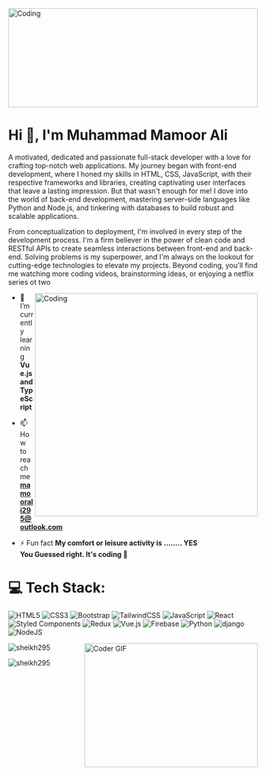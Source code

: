 <img alt="Coding" width="100%" height="200px" src="https://www.troublefreepool.com/media/hello-gif.3474/full">

<h1>Hi 👋, I'm Muhammad Mamoor Ali</h1>
<p>A motivated, dedicated and passionate full-stack developer with a love for crafting top-notch web applications. My journey began with front-end development, where I honed my skills in HTML, CSS, JavaScript, with their respective frameworks and libraries, creating captivating user interfaces that leave a lasting impression. But that wasn't enough for me! I dove into the world of back-end development, mastering server-side languages like Python and Node.js, and tinkering with databases to build robust and scalable applications. </br>

From conceptualization to deployment, I'm involved in every step of the development process. I'm a firm believer in the power of clean code and RESTful APIs to create seamless interactions between front-end and back-end. Solving problems is my superpower, and I'm always on the lookout for cutting-edge technologies to elevate my projects. Beyond coding, you'll find me watching more coding videos, brainstorming ideas, or enjoying a netflix series ot two</p>


<img align="right" alt="Coding" width="450px" src="https://thumbs.gfycat.com/AstonishingDentalGermanspitz-size_restricted.gif">

- 🌱 I’m currently learning **Vue.js and TypeScript**

- 📫 How to reach me **mamoorali295@outlook.com**

- ⚡ Fun fact **My comfort or leisure activity is ........ YES </br> You Guessed right. It's coding 👀**


# 💻 Tech Stack:
![HTML5](https://img.shields.io/badge/html5-%23E34F26.svg?style=for-the-badge&logo=html5&logoColor=white) ![CSS3](https://img.shields.io/badge/css3-%231572B6.svg?style=for-the-badge&logo=css3&logoColor=white) ![Bootstrap](https://img.shields.io/badge/bootstrap-%23323330.svg?style=for-the-badge&logo=bootstrap&logoColor=%23F7DF1E) ![TailwindCSS](https://img.shields.io/badge/tailwindcss-%2338B2AC.svg?style=for-the-badge&logo=tailwind-css&logoColor=white) ![JavaScript](https://img.shields.io/badge/javascript-%23323330.svg?style=for-the-badge&logo=javascript&logoColor=%23F7DF1E) ![React](https://img.shields.io/badge/react-%2320232a.svg?style=for-the-badge&logo=react&logoColor=%2361DAFB) ![Styled Components](https://img.shields.io/badge/styled--components-DB7093?style=for-the-badge&logo=styled-components&logoColor=white) ![Redux](https://img.shields.io/badge/redux-%23593d88.svg?style=for-the-badge&logo=redux&logoColor=white) ![Vue.js](https://img.shields.io/badge/Vue.js-35495E?style=for-the-badge&logo=vuedotjs&logoColor=4FC08D) ![Firebase](https://img.shields.io/badge/firebase-%23039BE5.svg?style=for-the-badge&logo=firebase) ![Python](https://img.shields.io/badge/python-%23323330.svg?style=for-the-badge&logo=python&logoColor=%23F7DF1E) ![django](https://img.shields.io/badge/django-%234ea94b.svg?style=for-the-badge&logo=django&logoColor=white) ![NodeJS](https://img.shields.io/badge/node.js-6DA55F?style=for-the-badge&logo=node.js&logoColor=white)

<!--![MUI](https://img.shields.io/badge/MUI-%230081CB.svg?style=for-the-badge&logo=material-ui&logoColor=white) ![Next JS](https://img.shields.io/badge/Next-black?style=for-the-badge&logo=next.js&logoColor=white) ![Express.js](https://img.shields.io/badge/express.js-%23404d59.svg?style=for-the-badge&logo=express&logoColor=%2361DAFB) ![MongoDB](https://img.shields.io/badge/MongoDB-%234ea94b.svg?style=for-the-badge&logo=mongodb&logoColor=white) ![TypeScript](https://img.shields.io/badge/typescript-%23404d59.svg?style=for-the-badge&logo=typescript&logoColor=%2361DAFB)-->


<img alt="Coder GIF" align="right" height=250 width=350 src="https://raw.githubusercontent.com/TheDudeThatCode/TheDudeThatCode/master/Assets/Developer.gif" />

<p><img align="center" src="https://github-readme-stats.vercel.app/api/top-langs?username=sheikh295&show_icons=true&locale=en&layout=compact" alt="sheikh295" /></p>

<p><img align="center" style="margin-top: '10px';" src="https://github-readme-streak-stats.herokuapp.com/?user=sheikh295&" alt="sheikh295" /></p>

